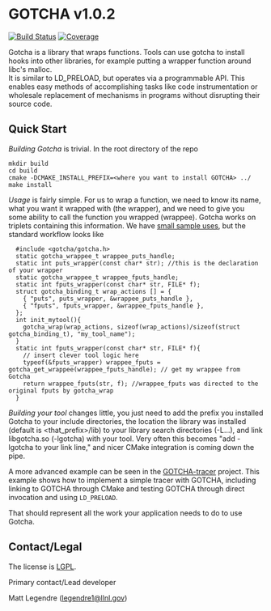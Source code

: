 GOTCHA v1.0.2
============

[![Build Status](https://travis-ci.org/LLNL/GOTCHA.svg?branch=master)](https://travis-ci.org/LLNL/GOTCHA)
[![Coverage](https://img.shields.io/codecov/c/github/LLNL/GOTCHA/master.svg)](https://codecov.io/gh/LLNL/GOTCHA)


Gotcha is a library that wraps functions.  Tools can use gotcha to install hooks into other libraries, for example putting a wrapper function around libc's malloc.  
It is similar to LD_PRELOAD, but operates via a programmable API.
This enables easy methods of accomplishing tasks like code instrumentation or wholesale replacement of mechanisms in programs
without disrupting their source code.

Quick Start
-----------

*Building Gotcha* is trivial. In the root directory of the repo

```
mkdir build
cd build
cmake -DCMAKE_INSTALL_PREFIX=<where you want to install GOTCHA> ../
make install
```
*Usage* is fairly simple. For us to wrap a function, we need to know its name, what you want it wrapped with (the wrapper), and we need to give you some ability to call the function you wrapped (wrappee). Gotcha works on triplets containing this information. We have [small sample uses](src/example/autotee/autotee.c), but the standard workflow looks like


```
  #include <gotcha/gotcha.h>
  static gotcha_wrappee_t wrappee_puts_handle;
  static int puts_wrapper(const char* str); //this is the declaration of your wrapper
  static gotcha_wrappee_t wrappee_fputs_handle;
  static int fputs_wrapper(const char* str, FILE* f);
  struct gotcha_binding_t wrap_actions [] = {
    { "puts", puts_wrapper, &wrappee_puts_handle },
    { "fputs", fputs_wrapper, &wrappee_fputs_handle },
  };
  int init_mytool(){
    gotcha_wrap(wrap_actions, sizeof(wrap_actions)/sizeof(struct gotcha_binding_t), "my_tool_name");
  }
  static int fputs_wrapper(const char* str, FILE* f){
    // insert clever tool logic here
    typeof(&fputs_wrapper) wrappee_fputs = gotcha_get_wrappee(wrappee_fputs_handle); // get my wrappee from Gotcha
    return wrappee_fputs(str, f); //wrappee_fputs was directed to the original fputs by gotcha_wrap
  }

```

*Building your tool* changes little, you just need to add the prefix you installed Gotcha to your include directories, the location
the library was installed (default is <that_prefix>/lib) to your library search directories (-L...), and link
libgotcha.so (-lgotcha) with your tool. Very often this becomes "add -lgotcha to your link line," and nicer CMake integration is coming down the pipe.

A more advanced example can be seen in the [GOTCHA-tracer](https://github.com/llnl/GOTCHA-tracer) project.
This example shows how to implement a simple tracer with GOTCHA, including linking to GOTCHA through CMake and testing GOTCHA through direct invocation and using `LD_PRELOAD`.

That should represent all the work your application needs to do to use Gotcha.

Contact/Legal
-----------

The license is [LGPL](LGPL).

Primary contact/Lead developer

Matt Legendre  (legendre1@llnl.gov)
